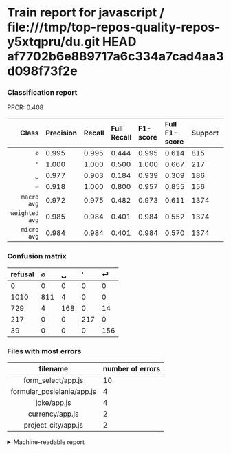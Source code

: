 # Train report for javascript / file:///tmp/top-repos-quality-repos-y5xtqpru/du.git HEAD af7702b6e889717a6c334a7cad4aa3d098f73f2e

### Classification report

PPCR: 0.408

| Class | Precision | Recall | Full Recall | F1-score | Full F1-score | Support | Full Support | PPCR |
|------:|:----------|:-------|:------------|:---------|:---------|:--------|:-------------|:-----|
| `∅` | 0.995| 0.995| 0.444| 0.995| 0.614| 815| 1825| 0.447 |
| `'` | 1.000| 1.000| 0.500| 1.000| 0.667| 217| 434| 0.500 |
| `␣` | 0.977| 0.903| 0.184| 0.939| 0.309| 186| 915| 0.203 |
| `⏎` | 0.918| 1.000| 0.800| 0.957| 0.855| 156| 195| 0.800 |
| `macro avg` | 0.972| 0.975| 0.482| 0.973| 0.611| 1374| 3369| 0.408 |
| `weighted avg` | 0.985| 0.984| 0.401| 0.984| 0.552| 1374| 3369| 0.408 |
| `micro avg` | 0.984| 0.984| 0.401| 0.984| 0.570| 1374| 3369| 0.408 |

### Confusion matrix

|refusal|  ∅| ␣| '| ⏎| 
|:---|:---|:---|:---|:---|
|0 |0 |0 |0 |0 |
|1010 |811 |4 |0 |0 |
|729 |4 |168 |0 |14 |
|217 |0 |0 |217 |0 |
|39 |0 |0 |0 |156 |

### Files with most errors

| filename | number of errors|
|:----:|:-----|
| form_select/app.js | 10 |
| formular_posielanie/app.js | 4 |
| joke/app.js | 4 |
| currency/app.js | 2 |
| project_city/app.js | 2 |

<details>
    <summary>Machine-readable report</summary>
```json
{
  "cl_report": {"\u0027": {"f1-score": 1.0, "precision": 1.0, "recall": 1.0, "support": 217}, "macro avg": {"f1-score": 0.9726736813243309, "precision": 0.9723708173524795, "recall": 0.9745794577478726, "support": 1374}, "micro avg": {"f1-score": 0.9839883551673945, "precision": 0.9839883551673945, "recall": 0.9839883551673945, "support": 1374}, "weighted avg": {"f1-score": 0.9838940654287971, "precision": 0.9845905093021265, "recall": 0.9839883551673945, "support": 1374}, "\u2205": {"f1-score": 0.9950920245398773, "precision": 0.9950920245398773, "recall": 0.9950920245398773, "support": 815}, "\u23ce": {"f1-score": 0.9570552147239264, "precision": 0.9176470588235294, "recall": 1.0, "support": 156}, "\u2423": {"f1-score": 0.9385474860335195, "precision": 0.9767441860465116, "recall": 0.9032258064516129, "support": 186}},
  "cl_report_full": {"\u0027": {"f1-score": 0.6666666666666666, "precision": 1.0, "recall": 0.5, "support": 434}, "macro avg": {"f1-score": 0.6112406905757809, "precision": 0.9723708173524795, "recall": 0.4819975297552212, "support": 3369}, "micro avg": {"f1-score": 0.5701033101412608, "precision": 0.9839883551673945, "recall": 0.40130602552686256, "support": 3369}, "weighted avg": {"f1-score": 0.552128433034923, "precision": 0.9862585489725209, "recall": 0.40130602552686256, "support": 3369}, "\u2205": {"f1-score": 0.6143939393939394, "precision": 0.9950920245398773, "recall": 0.44438356164383563, "support": 1825}, "\u23ce": {"f1-score": 0.8547945205479451, "precision": 0.9176470588235294, "recall": 0.8, "support": 195}, "\u2423": {"f1-score": 0.3091076356945722, "precision": 0.9767441860465116, "recall": 0.18360655737704917, "support": 915}},
  "ppcr": 0.40783615316117544
}
```
</details>

